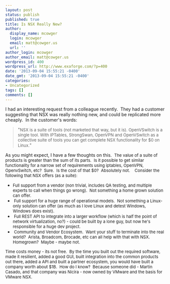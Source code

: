 ```yaml
---
layout: post
status: publish
published: true
title: Is NSX Really New?
author:
  display_name: mcowger
  login: mcowger
  email: matt@cowger.us
  url: ''
author_login: mcowger
author_email: matt@cowger.us
wordpress_id: 400
wordpress_url: http://www.exaforge.com/?p=400
date: '2013-09-04 15:55:21 -0400'
date_gmt: '2013-09-04 15:55:21 -0400'
categories:
- Uncategorized
tags: []
comments: []
---
```

<p>I had an interesting request from a colleague recently.  They had a customer suggesting that NSX was really nothing new, and could be replicated more cheaply.  In the customer's words:</p>
<blockquote><p>"<span style="font-size: small;">NSX is a suite of tools (not marketed that way, but it is). OpenVSwitch is a single tool. With IPTables, StrongSwan, OpenVPN and OpenVSwitch as a collective suite of tools you can get complete NSX functionality for $0 on Linux.</span>"</p></blockquote>
<p>As you might expect, I have a few thoughts on this.  <span style="font-size: small;">The value of a suite of products is greater than the sum of its parts.  Is it possible to get similar functionality for a narrow set of requirements using iptables, OpenVPN, OpenvSwitch, etc?  Sure.  Is the cost of that $0?  Absolutely not.    Consider the following that NSX offers (as a suite):</p>
<p></span></p>
<ul>
<li><span style="font-size: small;"> Full support from a vendor (non trivial, includes QA testing, and multiple experts to call when things go wrong).  Not something a home grown solution can offer.</span></li>
<li><span style="font-size: small;"> Full support for a huge range of operational models.  Not something a Linux-only solution can offer (as much as I love Linux and detest Windows, Windows does exist).</span></li>
<li><span style="font-size: small;"> Full REST API to integrate into a larger workflow (which is half the point of network virtualization, no?) - could be built by a lone guy, but now he's responsible for a huge dev project.</span></li>
<li><span style="font-size: small;"> Community and Vendor Ecosystem.  Want your stuff to terminate into the real world?  Arista, Broadcom, Brocade, etc can all help with that with NSX.  Homegrown?  Maybe - maybe not.</span></li>
</ul>
<p><span style="font-size: small;"> Time costs money - its not free.  By the time you built out the required software, made it resilient, added a good GUI, built integration into the common products out there, added a API and built a partner ecosystem, you would have built a company worth about $1B.  How do I know?  Because someone did - Martin Casado, and that company was Nicira - now owned by VMware and the basis for VMware NSX.</span></p>
